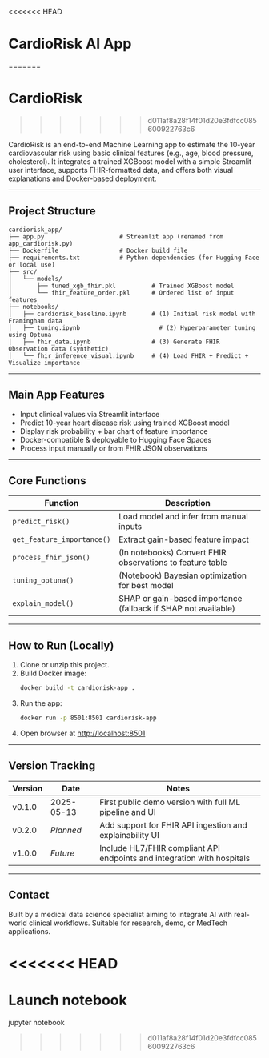<<<<<<< HEAD
#  CardioRisk AI App
=======
#  CardioRisk
>>>>>>> d011af8a28f14f01d20e3fdfcc085600922763c6

CardioRisk is an end-to-end Machine Learning app to estimate the 10-year cardiovascular risk using basic clinical features (e.g., age, blood pressure, cholesterol). It integrates a trained XGBoost model with a simple Streamlit user interface, supports FHIR-formatted data, and offers both visual explanations and Docker-based deployment.

---

##  Project Structure

```
cardiorisk_app/
├── app.py                     # Streamlit app (renamed from app_cardiorisk.py)
├── Dockerfile                 # Docker build file
├── requirements.txt           # Python dependencies (for Hugging Face or local use)
├── src/
│   └── models/
│       ├── tuned_xgb_fhir.pkl          # Trained XGBoost model
│       └── fhir_feature_order.pkl      # Ordered list of input features
├── notebooks/
│   ├── cardiorisk_baseline.ipynb       # (1) Initial risk model with Framingham data
│   ├── tuning.ipynb            		  # (2) Hyperparameter tuning using Optuna
│   ├── fhir_data.ipynb                 # (3) Generate FHIR Observation data (synthetic)
│   └── fhir_inference_visual.ipynb     # (4) Load FHIR + Predict + Visualize importance
```

---

##  Main App Features

- Input clinical values via Streamlit interface
- Predict 10-year heart disease risk using trained XGBoost model
- Display risk probability + bar chart of feature importance
- Docker-compatible & deployable to Hugging Face Spaces
- Process input manually or from FHIR JSON observations

---

##  Core Functions

| Function | Description |
|---------|-------------|
| `predict_risk()` | Load model and infer from manual inputs |
| `get_feature_importance()` | Extract gain-based feature impact |
| `process_fhir_json()` | (In notebooks) Convert FHIR observations to feature table |
| `tuning_optuna()` | (Notebook) Bayesian optimization for best model |
| `explain_model()` | SHAP or gain-based importance (fallback if SHAP not available) |

---

##  How to Run (Locally)

1. Clone or unzip this project.
2. Build Docker image:
   ```bash
   docker build -t cardiorisk-app .
   ```
3. Run the app:
   ```bash
   docker run -p 8501:8501 cardiorisk-app
   ```
4. Open browser at [http://localhost:8501](http://localhost:8501)

---

##  Version Tracking

| Version | Date | Notes |
|---------|------|-------|
| v0.1.0  | 2025-05-13 | First public demo version with full ML pipeline and UI |
| v0.2.0  | _Planned_ | Add support for FHIR API ingestion and explainability UI |
| v1.0.0  | _Future_  | Include HL7/FHIR compliant API endpoints and integration with hospitals |

---

##  Contact

Built by a medical data science specialist aiming to integrate AI with real-world clinical workflows. Suitable for research, demo, or MedTech applications.

<<<<<<< HEAD
=======
# Launch notebook
jupyter notebook
>>>>>>> d011af8a28f14f01d20e3fdfcc085600922763c6
